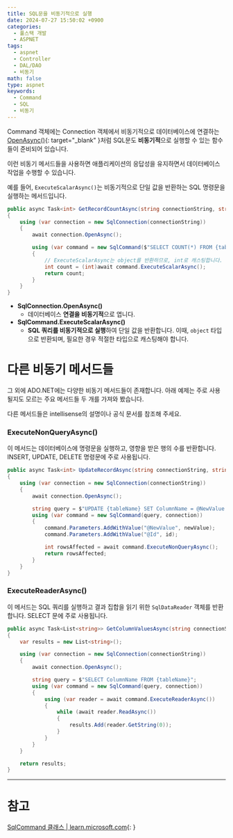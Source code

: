 ```yaml
---
title: SQL문을 비동기적으로 실행
date: 2024-07-27 15:50:02 +0900
categories:
  - 풀스택 개발
  - ASPNET
tags:
  - aspnet
  - Controller
  - DAL/DAO
  - 비동기
math: false
type: aspnet
keywords:
  - Command
  - SQL
  - 비동기
---
```


Command 객체에는 Connection 객체에서 비동기적으로 데이터베이스에 연결하는 [OpenAsync()](/posts/connection-%EA%B0%9D%EC%B2%B4%EC%9D%98-open()%EA%B3%BC-openasync()/){: target="_blank" }처럼 <span class="font_highlight">SQL문도 **비동기적**으로 실행</span>할 수 있는 함수들이 준비되어 있습니다.

이런 비동기 메서드들을 사용하면 애플리케이션의 응답성을 유지하면서 데이터베이스 작업을 수행할 수 있습니다.

예를 들어, `ExecuteScalarAsync()`는 비동기적으로 단일 값을 반환하는 SQL 명령문을 실행하는 메서드입니다.

```csharp
public async Task<int> GetRecordCountAsync(string connectionString, string tableName)
{
    using (var connection = new SqlConnection(connectionString))
    {
        await connection.OpenAsync();

        using (var command = new SqlCommand($"SELECT COUNT(*) FROM {tableName}", connection))
        {
            // ExecuteScalarAsync는 object를 반환하므로, int로 캐스팅합니다.
            int count = (int)await command.ExecuteScalarAsync();
            return count;
        }
    }
}
```

- **SqlConnection.OpenAsync()**
    - 데이터베이스 **연결을 비동기적**으로 엽니다.
- **SqlCommand.ExecuteScalarAsync()**
    - **SQL 쿼리를 비동기적으로 실행**하여 단일 값을 반환합니다. 이때, `object` 타입으로 반환되며, 필요한 경우 적절한 타입으로 캐스팅해야 합니다.

# 다른 비동기 메서드들

그 외에 ADO.NET에는 다양한 비동기 메서드들이 존재합니다. 아래 예제는 주로 사용될지도 모르는 주요 메서드들 두 개를 가져와 봤습니다.

다른 메서드들은 intellisense의 설명이나 공식 문서를 참조해 주세요.

### ExecuteNonQueryAsync()

이 메서드는 데이터베이스에 명령문을 실행하고, 영향을 받은 행의 수를 반환합니다. INSERT, UPDATE, DELETE 명령문에 주로 사용됩니다.

```csharp
public async Task<int> UpdateRecordAsync(string connectionString, string tableName, int id, string newValue)
{
    using (var connection = new SqlConnection(connectionString))
    {
        await connection.OpenAsync();

        string query = $"UPDATE {tableName} SET ColumnName = @NewValue WHERE Id = @Id";
        using (var command = new SqlCommand(query, connection))
        {
            command.Parameters.AddWithValue("@NewValue", newValue);
            command.Parameters.AddWithValue("@Id", id);

            int rowsAffected = await command.ExecuteNonQueryAsync();
            return rowsAffected;
        }
    }
}
```

### ExecuteReaderAsync()

이 메서드는 SQL 쿼리를 실행하고 결과 집합을 읽기 위한 `SqlDataReader` 객체를 반환합니다. SELECT 문에 주로 사용됩니다.

```csharp
public async Task<List<string>> GetColumnValuesAsync(string connectionString, string tableName)
{
    var results = new List<string>();

    using (var connection = new SqlConnection(connectionString))
    {
        await connection.OpenAsync();

        string query = $"SELECT ColumnName FROM {tableName}";
        using (var command = new SqlCommand(query, connection))
        {
            using (var reader = await command.ExecuteReaderAsync())
            {
                while (await reader.ReadAsync())
                {
                    results.Add(reader.GetString(0));
                }
            }
        }
    }

    return results;
}
```

---

# 참고

[SqlCommand 클래스 \| learn.microsoft.com](https://learn.microsoft.com/ko-kr/dotnet/api/microsoft.data.sqlclient.sqlcommand?view=sqlclient-dotnet-standard-5.2){: }